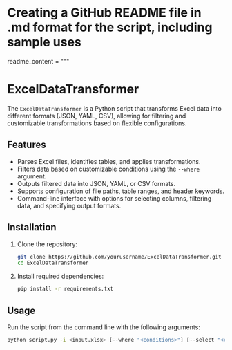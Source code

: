 # Creating a GitHub README file in .md format for the script, including sample uses

readme_content = """
# ExcelDataTransformer

The `ExcelDataTransformer` is a Python script that transforms Excel data into different formats (JSON, YAML, CSV), allowing for filtering and customizable transformations based on flexible configurations.

## Features

- Parses Excel files, identifies tables, and applies transformations.
- Filters data based on customizable conditions using the `--where` argument.
- Outputs filtered data into JSON, YAML, or CSV formats.
- Supports configuration of file paths, table ranges, and header keywords.
- Command-line interface with options for selecting columns, filtering data, and specifying output formats.

## Installation

1. Clone the repository:

    ```bash
    git clone https://github.com/yourusername/ExcelDataTransformer.git
    cd ExcelDataTransformer
    ```

2. Install required dependencies:

    ```bash
    pip install -r requirements.txt
    ```

## Usage

Run the script from the command line with the following arguments:

```bash
python script.py -i <input.xlsx> [--where "<conditions>"] [--select "<columns>"] --output <output_file>
